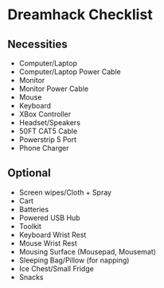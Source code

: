 # Dreamhack Checklist

## Necessities

* Computer/Laptop
* Computer/Laptop Power Cable
* Monitor
* Monitor Power Cable
* Mouse
* Keyboard
* XBox Controller
* Headset/Speakers
* 50FT CAT5 Cable
* Powerstrip 5 Port
* Phone Charger

## Optional

* Screen wipes/Cloth + Spray
* Cart
* Batteries
* Powered USB Hub
* Toolkit
* Keyboard Wrist Rest
* Mouse Wrist Rest
* Mousing Surface (Mousepad, Mousemat)
* Sleeping Bag/Pillow (for napping)
* Ice Chest/Small Fridge
* Snacks